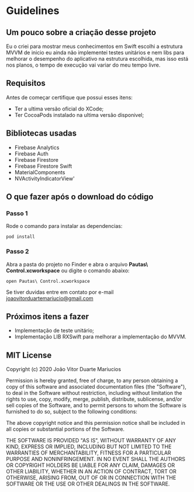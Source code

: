# Guidelines


## Um pouco sobre a criação desse projeto 

Eu o criei para mostrar meus conhecimentos em Swift escolhi a estrutura MVVM de inicio eu ainda não implementei testes unitários e nem libs para melhorar o desempenho do aplicativo na estrutura escolhida, mas isso está nos planos, o tempo de execução vai variar do meu tempo livre.

## Requisitos 

Antes de começar certifique que possui esses itens:

- Ter a ultima versão oficial do XCode;
- Ter CocoaPods instalado na ultima versão disponivel;

## Bibliotecas usadas

- Firebase Analytics
- Firebase Auth
- Firebase Firestore
- Firebase Firestore Swift
- MaterialComponents
- NVActivityIndicatorView'


## O que fazer após o download do código

### Passo 1

Rode o comando para instalar as dependencias:

```
pod install

```

### Passo 2

Abra a pasta do projeto no Finder e abra o arquivo **Pautas\ Control.xcworkspace** ou 
digite o comando abaixo:

```
open Pautas\ Control.xcworkspace

```

Se tiver duvidas entre em contato por e-mail joaovitorduartemariucio@gmail.com

## Próximos itens a fazer

- Implementação de teste unitário;
- Implementação LIB RXSwift para melhorar a implementação do MVVM.

## MIT License

Copyright (c) 2020 João Vitor Duarte Mariucios

Permission is hereby granted, free of charge, to any person obtaining a copy
of this software and associated documentation files (the "Software"), to deal
in the Software without restriction, including without limitation the rights
to use, copy, modify, merge, publish, distribute, sublicense, and/or sell
copies of the Software, and to permit persons to whom the Software is
furnished to do so, subject to the following conditions:

The above copyright notice and this permission notice shall be included in all
copies or substantial portions of the Software.

THE SOFTWARE IS PROVIDED "AS IS", WITHOUT WARRANTY OF ANY KIND, EXPRESS OR
IMPLIED, INCLUDING BUT NOT LIMITED TO THE WARRANTIES OF MERCHANTABILITY,
FITNESS FOR A PARTICULAR PURPOSE AND NONINFRINGEMENT. IN NO EVENT SHALL THE
AUTHORS OR COPYRIGHT HOLDERS BE LIABLE FOR ANY CLAIM, DAMAGES OR OTHER
LIABILITY, WHETHER IN AN ACTION OF CONTRACT, TORT OR OTHERWISE, ARISING FROM,
OUT OF OR IN CONNECTION WITH THE SOFTWARE OR THE USE OR OTHER DEALINGS IN THE
SOFTWARE.
